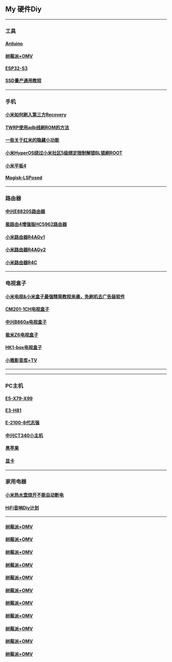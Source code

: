 ## My 硬件Diy
----------------------------------------------------------------

### 工具

#### [Arduino](https://mokk731.github.io/txt/mydiy/Arduino.txt)

#### [树莓派+OMV](https://mokk731.github.io/txt/mydiy/树莓派+OMV.txt)

#### [ESP32-S3](https://mokk731.github.io/txt/mydiy/ESP32-S3.txt)

#### [SSD量产通用教程](https://mokk731.github.io/txt/mydiy/SSD量产通用教程.txt)


----------------------------------------------------------------

### 手机

#### [小米如何刷入第三方Recovery](https://mokk731.github.io/txt/mydiy/小米如何刷入第三方Recovery.txt)

#### [TWRP使用adb线刷ROM的方法](https://mokk731.github.io/txt/mydiy/TWRP使用adb线刷ROM的方法.txt)

#### [一些关于红米的隐藏小功能](https://mokk731.github.io/txt/mydiy/一些关于红米的隐藏小功能.txt)

#### [小米HyperOS绕过小米社区5级绑定限制解锁BL锁刷ROOT](https://mokk731.github.io/txt/mydiy/小米HyperOS绕过小米社区5级绑定限制解锁BL锁刷ROOT.txt)

#### [小米平板4](https://mokk731.github.io/txt/mydiy/mi-pad4.txt)

#### [Magisk-LSPosed](https://mokk731.github.io/txt/mydiy/Magisk-LSPosed.txt)


----------------------------------------------------------------

### 路由器

#### [中兴E8820S路由器](https://mokk731.github.io/txt/mydiy/中兴E8820S.txt)


#### [极路由4增强版HC5962路由器](https://mokk731.github.io/txt/mydiy/极路由4增强版HC5962.txt)


#### [小米路由器R4AGv1](https://mokk731.github.io/txt/mydiy/小米路由器R4AGv1.txt)


#### [小米路由器R4AGv2](https://mokk731.github.io/txt/mydiy/小米路由器R4AGv2.txt)


#### [小米路由器R4C](https://mokk731.github.io/txt/mydiy/小米路由器R4C.txt)



----------------------------------------------------------------

### 电视盒子

#### [小米电视&小米盒子最强精简教程来袭，免刷机去广告装软件](https://mokk731.github.io/txt/mydiy/小米电视&小米盒子最强精简教程来袭，免刷机去广告装软件.txt)

#### [CM201-1CH电视盒子](https://mokk731.github.io/txt/mydiy/CM201-1CH.txt)

#### [中兴B860a电视盒子](https://mokk731.github.io/txt/mydiy/中兴B860a.txt)

#### [极米Z6电视盒子](https://mokk731.github.io/txt/mydiy/极米Z6.txt)

#### [HK1-box电视盒子](https://mokk731.github.io/txt/mydiy/HK1-box.txt)

#### [小雅影音库+TV](https://mokk731.github.io/txt/mydiy/小雅影音库+TV.txt)

----------------------------------------------------------------




----------------------------------------------------------------

### PC主机

#### [E5-X79-X99](https://mokk731.github.io/txt/mydiy/E5-X79-X99.txt)

#### [E3-H81](https://mokk731.github.io/txt/mydiy/E3-H81.txt)

#### [E-2100-8代志强](https://mokk731.github.io/txt/mydiy/E-2100-8代志强.txt)

#### [中兴CT340小主机](https://mokk731.github.io/txt/mydiy/中兴CT340.txt)

#### [黑苹果](https://mokk731.github.io/txt/mydiy/黑苹果.txt)

#### [显卡](https://mokk731.github.io/txt/mydiy/显卡.txt)

----------------------------------------------------------------

### 家用电器

#### [小米热水壶烧开不能自动断电](https://mokk731.github.io/txt/mydiy/小米热水壶烧开不能自动断电.txt)

#### [HiFi音响Diy计划](https://mokk731.github.io/txt/mydiy/HiFi音响Diy计划.txt)



----------------------------------------------------------------


#### [树莓派+OMV](https://mokk731.github.io/txt/mydiy/树莓派+OMV.txt)

#### [树莓派+OMV](https://mokk731.github.io/txt/mydiy/树莓派+OMV.txt)

#### [树莓派+OMV](https://mokk731.github.io/txt/mydiy/树莓派+OMV.txt)

#### [树莓派+OMV](https://mokk731.github.io/txt/mydiy/树莓派+OMV.txt)

#### [树莓派+OMV](https://mokk731.github.io/txt/mydiy/树莓派+OMV.txt)

#### [树莓派+OMV](https://mokk731.github.io/txt/mydiy/树莓派+OMV.txt)

#### [树莓派+OMV](https://mokk731.github.io/txt/mydiy/树莓派+OMV.txt)

#### [树莓派+OMV](https://mokk731.github.io/txt/mydiy/树莓派+OMV.txt)

#### [树莓派+OMV](https://mokk731.github.io/txt/mydiy/树莓派+OMV.txt)

#### [树莓派+OMV](https://mokk731.github.io/txt/mydiy/树莓派+OMV.txt)

#### [树莓派+OMV](https://mokk731.github.io/txt/mydiy/树莓派+OMV.txt)

















